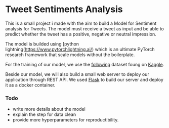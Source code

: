 # Tweet Sentiments Analysis

This is a small project i made with the aim to build a Model for Sentiment analysis for Tweets. The model must receive a tweet as input and be able to predict whether the tweet has a positive, negative or neutral impression.

The model is builded using [python lightning(https://www.pytorchlightning.ai/) which is an ultimate PyTorch research framework that scale models without the boilerplate.

For the training of our model, we use the [following](https://www.kaggle.com/datasets/jp797498e/twitter-entity-sentiment-analysis?resource=download) dataset foung on [Kaggle](https://www.kaggle.com/).

Beside our model, we will also build a small web server to deploy our application through REST API. We used [Flask](https://flask.palletsprojects.com/en/2.2.x/) to build our server and deploy it as a docker container.


### Todo

* write more details about the model
* explain the step for data clean
* provide more hyperparameters for reproductibility.
